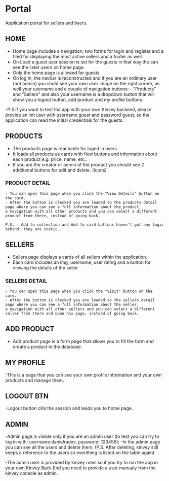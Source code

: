 # Portal

Application portal for sellers and byers.

## HOME
  - Home page includes a navigation, two forms for login and register and a filed for displaying the most active sellers and a footer as well.
  - On Load a guest user session is set for the guests in that way the can see the listet users on home page.
  - Only the home page is allowed for guests.
  - On log in, the navbar is reconstructed and if you are an ordinary user (not admin) you shold see your own user image on the right corner, as well your username and a couple of navigation buttons: - "Products" and "Sellers" and also your username is a dropdown button that will show you a logout button, add product and my profile buttons.
  
  -P.S if you want to test tha app with your own Kinvey backend, please provide an init user with username guest and password guest, so the application can read the initial credentials for the guests.
  
## PRODUCTS
  - The products page is reachable for loged in users.
  - It loads all products as cards with fiew buttons and information about each product e.g. price, name, etc..
  - If you are the creator or admin of the product you should see 2 additional buttons for edit and delete. (Icons) 
  ### PRODUCT DETAIL
    - You can open this page when you click the "View Details" button on the card.
    - After the button is clecked you are leaded to the products detail page where you can see a full information about the product,
    a navigation with all other products and you can select a different product from there, instead of going back.
    
    P.S. - Add to collection and Add to card buttons haven't got any logic behind, they are static..

## SELLERS
  - Sellers page displays a cards of all sellers within the application.
  - Each card includes an img, username, user rating and a button for viewing the details of the seller.
  ### SELLERS DETAIL
    - You can open this page when you click the "Visit" button on the card.
    - After the button is clecked you are leaded to the sellers detail page where you can see a full information about the seller,
    a navigation with all other sellers and you can select a different seller from there and open his page, instead of going back.

## ADD PRODUCT
  - Add product page is a form page that allows you to fill the form and create a product in the database.
  
## MY PROFILE
  -This is a page that you can see your own profile information and your own products and manage them.
  
## LOGOUT BTN
  -Logout button cills the session and leads you to home page.
  
## ADMIN
 -Admin page is visible only if you are an admin user (to test you can try to log in with: username:danielradev, password: 123456);
 -In the admin page you can see all the users and delete them. (P.S. After deleting, kinvey still keeps a reference to the users so everithing is listed on the table again)
 
 -The admin user is provided by kinvey roles so if you try to run the app in your own Kinvey Back End you need to provide a user manualy from the kinvey console as admin.
 
 
